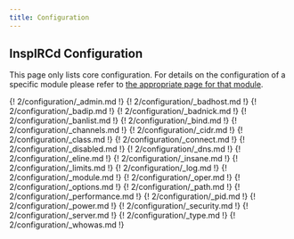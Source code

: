 ```yaml
---
title: Configuration
---
```


## InspIRCd Configuration

This page only lists core configuration. For details on the configuration of a specific module please refer to [the appropriate page for that module](/2/modules).

{! 2/configuration/_admin.md !}
{! 2/configuration/_badhost.md !}
{! 2/configuration/_badip.md !}
{! 2/configuration/_badnick.md !}
{! 2/configuration/_banlist.md !}
{! 2/configuration/_bind.md !}
{! 2/configuration/_channels.md !}
{! 2/configuration/_cidr.md !}
{! 2/configuration/_class.md !}
{! 2/configuration/_connect.md !}
{! 2/configuration/_disabled.md !}
{! 2/configuration/_dns.md !}
{! 2/configuration/_eline.md !}
{! 2/configuration/_insane.md !}
{! 2/configuration/_limits.md !}
{! 2/configuration/_log.md !}
{! 2/configuration/_module.md !}
{! 2/configuration/_oper.md !}
{! 2/configuration/_options.md !}
{! 2/configuration/_path.md !}
{! 2/configuration/_performance.md !}
{! 2/configuration/_pid.md !}
{! 2/configuration/_power.md !}
{! 2/configuration/_security.md !}
{! 2/configuration/_server.md !}
{! 2/configuration/_type.md !}
{! 2/configuration/_whowas.md !}
